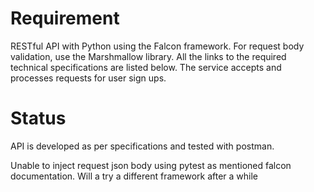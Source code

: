 # Requirement
RESTful API with Python using the Falcon framework. For request body validation, use 
the Marshmallow library. All the links to the required technical specifications are listed below. 
The service accepts and processes requests for user sign ups.

# Status
API is developed as per specifications and tested with postman. 

Unable to inject request json body using pytest as mentioned falcon documentation. Will a try a different framework after a while